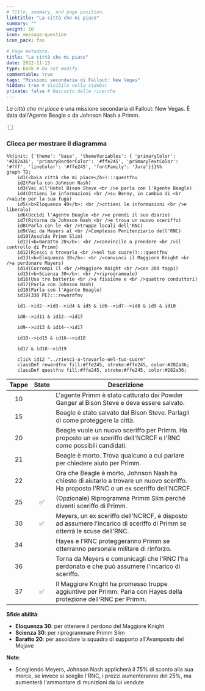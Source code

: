 ```yaml
---
# Title, summary, and page position.
linktitle: "La città che mi piace"
summary: ""
weight: 10
icon: message-question
icon_pack: fas

# Page metadata.
title: "La città che mi piace"
date: 2022-11-15
type: book # Do not modify.
commentable: true
tags: "Missioni secondarie di Fallout: New Vegas"
hidden: true # Visibile nella sidebar
private: false # Nascosto dalle ricerche
---
```


<div class="fnv">


*La città che mi piace* è una missione secondaria di Fallout: New Vegas. È data dall'Agente Beagle o da Johnson Nash a Primm.


<section class="chart-collapse">
<input type="checkbox" name="collapse2" id="handle2">
<h3 class="handle">
<label for="handle2">Clicca per mostrare il diagramma</label>
</h3>
<div class="content">

```mermaid
%%{init: {'theme': 'base', 'themeVariables': { 'primaryColor': '#282a36', 'primaryBorderColor': '#ffe245', 'primaryTextColor': '#fff', 'lineColor': '#ffe245', 'fontFamily': 'Jura'}}}%%
graph TD;
    id1(<b>La città che mi piace</b>):::questfnv
    id2(Parla con Johnson Nash)
    id3(Vai all'Hotel Bison Steve <br />e parla con l'Agente Beagle)
    id4(Ottieni le informazioni <br />su Benny, in cambio di <br />aiuto per la sua fuga)
    id5(<b>Eloquenza 40</b>: <br />ottieni le informazioni <br />e liberalo)
    id6(Uccidi l'Agente Beagle <br />e prendi il suo diario)
    id7(Ritorna da Johnson Nash <br />e trova un nuovo sceriffo) 
    id8(Parla con le <br />truppe locali dell'RNC)
    id9(Vai da Mayers al <br />Complesso Penitenziario dell'RNC)
    id10(Assolda Primm Slim)
    id11(<b>Baratto 20</b>: <br />convincile a prendere <br />il controllo di Primm)
    id12(Riesci a trovarlo <br />nel tuo cuore?):::questfnv
    id13(<b>Eloquenza 30</b>: <br />convinci il Maggiore Knight <br />a perdonare Mayers) 
    id14(Corrompi il <br />Maggiore Knight <br />con 200 tappi)
    id15(<b>Scienza 30</b>: <br />riprogrammalo)
    id16(Usa tre batterie <br />a fissione e <br />quattro conduttori)
    id17(Parla con Johnson Nash)
    id18(Parla con l'Agente Beagle)
    id19(330 PE):::rewardfnv
    
    id1-->id2-->id3-->id4 & id5 & id6-->id7-->id8 & id9 & id10

    id8-->id11 & id12-->id17

    id9-->id13 & id14-->id17

    id10-->id15 & id16-->id18

    id17 & id18-->id19
    
    click id12 "../riesci-a-trovarlo-nel-tuo-cuore"
    classDef rewardfnv fill:#ffe245, stroke:#ffe245, color:#282a36;
    classDef questfnv fill:#ffe245, stroke:#ffe245, color:#282a36;
```

</div>
</section>

| Tappe |       Stato        | Descrizione |
|:-----:|:------------------:| ----------- |
|                           10                          |            | L'agente Primm è stato catturato dai Powder Ganger al Bison Steve e deve essere salvato.                                                                                    |
|                           15                          |            | Beagle è stato salvato dal Bison Steve. Parlagli di come proteggere la città.                                                                                               |
|                           20                          |            | Beagle vuole un nuovo sceriffo per Primm. Ha proposto un ex sceriffo dell'NCRCF e l'RNC come possibili candidati.                                                           |
|                           21                          |            | Beagle è morto. Trova qualcuno a cui parlare per chiedere aiuto per Primm.                                                                                                  |
|                           22                          |            | Ora che Beagle è morto, Johnson Nash ha chiesto di aiutarlo a trovare un nuovo sceriffo. Ha proposto l'RNC o un ex sceriffo dell'NCRCF.                                     |
|                           25                          | :white_check_mark: | (Opzionale) Riprogramma Primm Slim perché diventi sceriffo di Primm.                                                                                                        |
|                           30                          | :white_check_mark: | Meyers, un ex sceriffo dell'NCRCF, è disposto ad assumere l'incarico di sceriffo di Primm se otterrà le scuse dell'RNC.                                                     |
|                           34                          |            | Hayes e l'RNC proteggeranno Primm se otterranno personale militare di rinforzo.                                                                                             |
|                           36                          |            | Torna da Meyers e comunicagli che l'RNC l'ha perdonato e che può assumere l'incarico di sceriffo.                                                                           |
|                           37                          | :white_check_mark: | Il Maggiore Knight ha promesso truppe aggiuntive per Primm. Parla con Hayes della protezione dell'RNC per Primm.                                                            |



**Sfide abilità**:
- **Eloquenza 30**: per ottenere il perdono del Maggiore Knight
- **Scienza 30**: per riprogrammare Primm Slim
- **Baratto 20**: per assoldare la squadra di supporto all'Avamposto del Mojave



**Note**:
- Scegliendo Meyers, Johnson Nash applicherà il 75% di sconto alla sua merce, se invece si sceglie l'RNC, i prezzi aumenteranno del 25%, ma aumenterà l'ammontare di munizioni da lui vendute 


</div>


